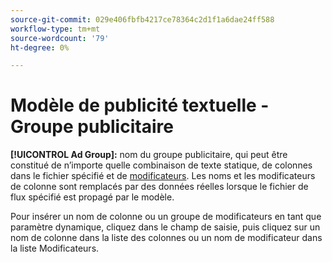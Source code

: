 ```yaml
---
source-git-commit: 029e406fbfb4217ce78364c2d1f1a6dae24ff588
workflow-type: tm+mt
source-wordcount: '79'
ht-degree: 0%

---
```

# Modèle de publicité textuelle - Groupe publicitaire

**[!UICONTROL Ad Group]:** nom du groupe publicitaire, qui peut être constitué de n’importe quelle combinaison de texte statique, de colonnes dans le fichier spécifié et de [modificateurs](/help/search-social-commerce/campaign-management/inventory-feeds/modifiers-manage.md). Les noms et les modificateurs de colonne sont remplacés par des données réelles lorsque le fichier de flux spécifié est propagé par le modèle.

Pour insérer un nom de colonne ou un groupe de modificateurs en tant que paramètre dynamique, cliquez dans le champ de saisie, puis cliquez sur un nom de colonne dans la liste des colonnes ou un nom de modificateur dans la liste Modificateurs.
